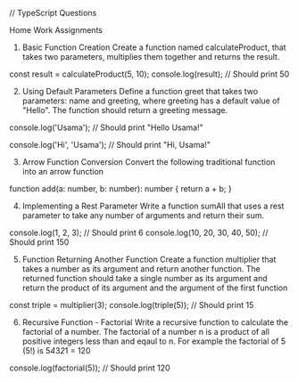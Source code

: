 // TypeScript Questions


Home Work Assignments

1. Basic Function Creation
Create a function named calculateProduct, that takes two parameters, multiplies them together and returns the result.

const result = calculateProduct(5, 10);
console.log(result);        // Should print 50




2. Using Default Parameters
Define a function greet that takes two parameters: name and greeting, where greeting has a default value of "Hello". The function should return a greeting message.

console.log('Usama');    // Should print "Hello Usama!"

console.log('Hi', 'Usama');    // Should print "Hi, Usama!"





3. Arrow Function Conversion
Convert the following traditional function into an arrow function

function add(a: number, b: number): number {
    return a + b;
}





4. Implementing a Rest Parameter
Write a function sumAll that uses a rest parameter to take any number of arguments and return their sum.

console.log(1, 2, 3);    // Should print 6
console.log(10, 20, 30, 40, 50);    // Should print 150





5. Function Returning Another Function
Create a function multiplier that takes a number as its argument and return another function. The returned function should take a single number as its argument and return the product of its argument and the argument of the first function

const triple = multiplier(3);
console.log(triple(5));      // Should print 15





6. Recursive Function - Factorial
Write a recursive function to calculate the factorial of a number. The factorial of a number n is a product of all positive integers less than and eqaul to n. For example the factorial of 5 (5!) is 5*4*3*2*1 = 120

console.log(factorial(5));    // Should print 120